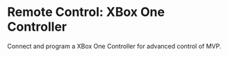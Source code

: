 # Remote Control: XBox One Controller

Connect and program a XBox One Controller for advanced control of MVP.
